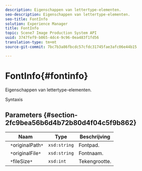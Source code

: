 ```yaml
---
description: Eigenschappen van lettertype-elementen.
seo-description: Eigenschappen van lettertype-elementen.
seo-title: FontInfo
solution: Experience Manager
title: FontInfo
topic: Scene7 Image Production System API
uuid: 3747fef9-b065-4dc4-9c96-0ea483f1fd56
translation-type: tm+mt
source-git-commit: 7bc7b3a86fbcdc57cfdc31745fae3afc06e44b15

---
```



# FontInfo{#fontinfo}

Eigenschappen van lettertype-elementen.

Syntaxis

## Parameters {#section-2fc9bea56b6d4b72b80d4f04c5f9b862}

| Naam | Type | Beschrijving |
|---|---|---|
| ` *`originalPath`*` | `xsd:string` | Fontpad. |
| ` *`originalFile`*` | `xsd:string` | Fontnaam. |
| ` *`fileSize`*` | `xsd:int` | Tekengrootte. |

